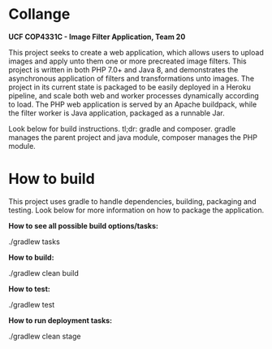 # Collange
**UCF COP4331C - Image Filter Application, Team 20**

This project seeks to create a web application, which allows users to upload images and apply unto them one or more precreated image filters. This project is written in both PHP 7.0+ and Java 8, and demonstrates the asynchronous application of filters and transformations unto images. The project in its current state is packaged to be easily deployed in a Heroku pipeline, and scale both web and worker processes dynamically according to load. The PHP web application is served by an Apache buildpack, while the filter worker is Java application, packaged as a runnable Jar. 

Look below for build instructions. tl;dr: gradle and composer. gradle manages the parent project and java module, composer manages the PHP module.


# How to build
This project uses gradle to handle dependencies, building, packaging and testing. Look below for more information on how to package the application.


**How to see all possible build options/tasks:**

./gradlew tasks

**How to build:**

./gradlew clean build

**How to test:**

./gradlew test

**How to run deployment tasks:**

./gradlew clean stage

